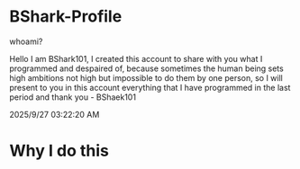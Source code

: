 # BShark-Profile
whoami?

Hello I am BShark101, I created this account to 
share with you what I programmed and despaired 
of, because sometimes the human being sets high
ambitions not high but impossible to do them by
one person, so I will present to you in this
account everything that I have programmed in the
last period and thank you          - BShaek101

2025/9/27 03:22:20 AM

# Why I do this

